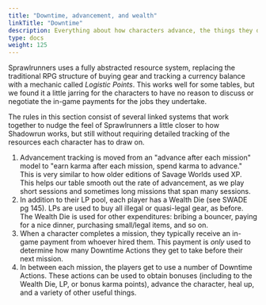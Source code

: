 ```yaml
---
title: "Downtime, advancement, and wealth"
linkTitle: "Downtime"
description: Everything about how characters advance, the things they do between missions, and the use of the Wealth die
type: docs
weight: 125
---
```


Sprawlrunners uses a fully abstracted resource system, replacing the traditional RPG structure of buying gear and tracking a currency balance with a mechanic called *Logistic Points*. This works well for some tables, but we found it a little jarring for the characters to have no reason to discuss or negotiate the in-game payments for the jobs they undertake.

The rules in this section consist of several linked systems that work together to nudge the feel of Sprawlrunners a little closer to how Shadowrun works, but still without requiring detailed tracking of the resources each character has to draw on.

1. Advancement tracking is moved from an "advance after each mission" model to "earn karma after each mission, spend karma to advance." This is very similar to how older editions of Savage Worlds used XP. This helps our table smooth out the rate of advancement, as we play short sessions and sometimes long missions that span many sessions.
2. In addition to their LP pool, each player has a Wealth Die (see SWADE pg 145). LPs are used to buy all illegal or quasi-legal gear, as before. The Wealth Die is used for other expenditures: bribing a bouncer, paying for a nice dinner, purchasing small/legal items, and so on.
3. When a character completes a mission, they typically receive an in-game payment from whoever hired them. This payment is _only_ used to determine how many Downtime Actions they get to take before their next mission.
4. In between each mission, the players get to use a number of Downtime Actions. These actions can be used to obtain bonuses (including to the Wealth Die, LP, or bonus karma points), advance the character, heal up, and a variety of other useful things. 